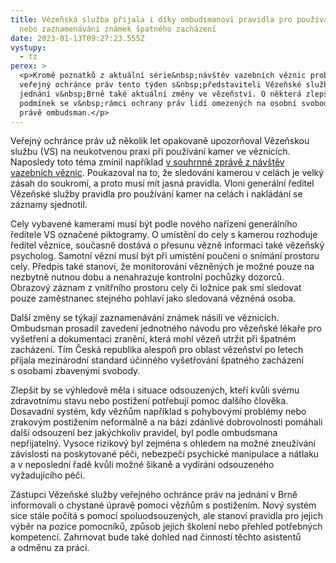 ```yaml
---
title: Vězeňská služba přijala i díky ombudsmanovi pravidla pro používání kamer
  nebo zaznamenávání známek špatného zacházení
date: 2023-01-13T09:27:23.555Z
vystupy:
  - tz
perex: >
  <p>Kromě poznatků z aktuální série&nbsp;návštěv vazebních věznic probral
  veřejný ochránce práv tento týden s&nbsp;představiteli Vězeňské služby na
  jednání v&nbsp;Brně také aktuální změny ve vězeňství. O některá zlepšení
  podmínek se v&nbsp;rámci ochrany práv lidí omezených na osobní svobodě zasadil
  právě ombudsman.</p>
---
```

<p>Veřejný ochránce práv už několik let opakovaně upozorňoval Vězeňskou službu (VS) na neukotvenou praxi při používání kamer ve věznicích. Naposledy toto téma zmínil například <a href="https://www.ochrance.cz/uploads-import/ESO/Brozura%20vazebni%20veznice%2010-22%20online.pdf">v&nbsp;souhrnné zprávě z&nbsp;návštěv vazebních věznic</a>. Poukazoval na to, že sledování kamerou v celách je velký zásah do soukromí, a proto musí mít jasná pravidla. Vloni generální ředitel Vězeňské služby pravidla pro používání kamer na celách i nakládání se záznamy sjednotil.</p>

<p>Cely vybavené kamerami musí být podle nového nařízení generálního ředitele VS označené piktogramy. O umístění do cely s&nbsp;kamerou rozhoduje ředitel věznice, současně dostává o přesunu vězně informaci také vězeňský psycholog. Samotní vězni musí být při umístění poučeni o snímání prostoru cely. Předpis také stanoví, že monitorování vězněných je možné pouze na nezbytně nutnou dobu a nenahrazuje kontrolní pochůzky dozorců. Obrazový záznam z vnitřního prostoru cely či ložnice pak smí sledovat pouze zaměstnanec stejného pohlaví jako sledovaná vězněná osoba.</p>

<p>Další změny se týkají zaznamenávání známek násilí ve věznicích. Ombudsman prosadil zavedení jednotného návodu pro vězeňské lékaře pro vyšetření a dokumentaci zranění, která mohl vězeň utržit při špatném zacházení. Tím Česká republika alespoň pro oblast vězeňství po letech přijala mezinárodní standard účinného vyšetřování špatného zacházení s&nbsp;osobami zbavenými svobody.</p>

<p>Zlepšit by se výhledově měla i situace odsouzených, kteří kvůli svému zdravotnímu stavu nebo postižení potřebují pomoc dalšího člověka. Dosavadní systém, kdy vězňům například s&nbsp;pohybovými problémy nebo zrakovým postižením neformálně a na bázi zdánlivé dobrovolnosti pomáhali další odsouzení bez jakýchkoliv pravidel, byl podle ombudsmana nepřijatelný. Vysoce rizikový byl zejména s&nbsp;ohledem na&nbsp;možné zneužívání závislosti na&nbsp;poskytované péči, nebezpečí psychické manipulace a&nbsp;nátlaku a&nbsp;v&nbsp;neposlední řadě kvůli možné šikaně a&nbsp;vydírání odsouzeného vyžadujícího péči.</p>

<p>Zástupci Vězeňské služby veřejného ochránce práv na jednání v&nbsp;Brně informovali o chystané úpravě pomoci vězňům s&nbsp;postižením. Nový systém sice stále počítá s&nbsp;pomocí spoluodsouzených, ale stanoví pravidla pro jejich výběr na&nbsp;pozice pomocníků, způsob jejich školení nebo přehled potřebných kompetencí. Zahrnovat bude také dohled nad činností těchto asistentů a&nbsp;odměnu za práci.</p>
